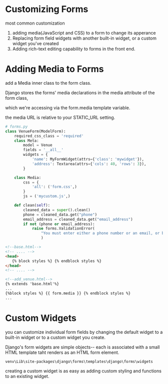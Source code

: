 # Customizing Forms
most common customization
1. adding media(JavaScript and CSS) to a form to change its apperance
2. Replacing form field widgets with another built-in widget, or a custom widget you've created
3. Adding rich-text editing capability to forms in the front end.

# Adding Media to Forms
add a Media inner class to the form class. 

Django stores the forms' media declarations in the media attribute of the form class,

which we're accessing via the form.media template variable. 

the media URL is relative to your STATIC_URL setting. 

```python
# forms.py
class VenueForm(ModelForm):
    required_css_class = 'required'
    class Meta:
        model = Venue
        fields = '__all__'
        widgets = {
            'name': MyFormWidget(attrs={'class': 'mywidget'}),
            'address': Textarea(attrs={'cols': 40, 'rows': 3}),
        }

    class Media:
        css = {
            'all': ('form.css',)
        }
        js = ('mycustom.js',)

    def clean(self):
        cleaned_data = super().clean()
        phone = cleaned_data.get("phone")
        email_address = cleaned_data.get("email_address")
        if not (phone or email_address):
            raise forms.ValidationError(
                "You must enter either a phone number or an email, or both."
                )

```
```html
<!--base.html-->
<!-- .... -->
<head>
   {% block styles %} {% endblock styles %} 
</head>
<!-- .... -->

<!--add_venue.html-->
{% extends 'base.html'%}
...
{%block styles %} {{ form.media }} {% endblock styles %}
...
```

# Custom Widgets
you can customize individual form fields by changing the default widget to a built-in widget or to a custom widget you create.

Django's form widgets are simple objects-- each is associated with a small HTML template taht renders as an HTML form element. 

`venv\Lib\site-packages\django\forms\templates\django\forms\widgets`

creating a custom widget is as easy as adding custom styling and functions
to an existing widget. 

